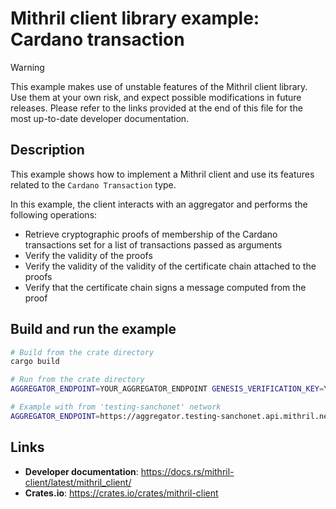 # Mithril client library example: Cardano transaction

> [!WARNING]
> This example makes use of unstable features of the Mithril client library.
> Use them at your own risk, and expect possible modifications in future releases.
> Please refer to the links provided at the end of this file for the most up-to-date developer documentation.

## Description

This example shows how to implement a Mithril client and use its features related to the `Cardano Transaction` type.

In this example, the client interacts with an aggregator and performs the following operations:
- Retrieve cryptographic proofs of membership of the Cardano transactions set for a list of transactions passed as arguments
- Verify the validity of the proofs
- Verify the validity of the validity of the certificate chain attached to the proofs
- Verify that the certificate chain signs a message computed from the proof

## Build and run the example

```bash
# Build from the crate directory
cargo build

# Run from the crate directory
AGGREGATOR_ENDPOINT=YOUR_AGGREGATOR_ENDPOINT GENESIS_VERIFICATION_KEY=YOUR_GENESIS_VERIFICATION_KEY cargo run CARDANO_TX_HASH1,CARDANO_TX_HASH2,CARDANO_TX_HASH3

# Example with from 'testing-sanchonet' network
AGGREGATOR_ENDPOINT=https://aggregator.testing-sanchonet.api.mithril.network/aggregator GENESIS_VERIFICATION_KEY=$(curl -s https://raw.githubusercontent.com/input-output-hk/mithril/main/mithril-infra/configuration/testing-sanchonet/genesis.vkey) cargo run db0dfab664045b117375a743a925385a7a3fa6a104f8bd95fa0f748088bcaff0,b457a094439cc5e371474f5758b4ecded3e1b035fe0717e39d78080e6fe169b2
```

## Links
- **Developer documentation**: https://docs.rs/mithril-client/latest/mithril_client/
- **Crates.io**: https://crates.io/crates/mithril-client